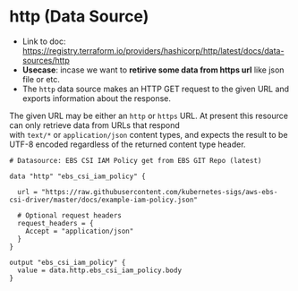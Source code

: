 # http (Data Source)
- Link to doc: https://registry.terraform.io/providers/hashicorp/http/latest/docs/data-sources/http
- **Usecase**: incase we want to **retirive some data from https url** like json file or etc. 
- The `http` data source makes an HTTP GET request to the given URL and exports information about the response.

The given URL may be either an `http` or `https` URL. At present this resource can only retrieve data from URLs that respond with `text/*` or `application/json` content types, and expects the result to be UTF-8 encoded regardless of the returned content type header. 

```
# Datasource: EBS CSI IAM Policy get from EBS GIT Repo (latest)

data "http" "ebs_csi_iam_policy" {

  url = "https://raw.githubusercontent.com/kubernetes-sigs/aws-ebs-csi-driver/master/docs/example-iam-policy.json"

  # Optional request headers
  request_headers = {
    Accept = "application/json"
  }
}

output "ebs_csi_iam_policy" {
  value = data.http.ebs_csi_iam_policy.body
}
```